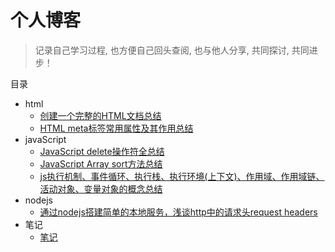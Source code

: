 # 个人博客

> 记录自己学习过程, 也方便自己回头查阅, 也与他人分享, 共同探讨, 共同进步！

目录

* html
    * [创建一个完整的HTML文档总结](https://github.com/sunzhaoye/blog/issues/1)
    * [HTML meta标签常用属性及其作用总结](https://github.com/sunzhaoye/blog/issues/2)
* javaScript
    * [JavaScript delete操作符全总结](https://github.com/sunzhaoye/blog/issues/3)
    * [JavaScript Array sort方法总结](https://github.com/sunzhaoye/blog/issues/4)
    * [js执行机制、事件循环、执行栈、执行环境(上下文)、作用域、作用域链、活动对象、变量对象的概念总结](https://github.com/sunzhaoye/blog/issues/5)
* nodejs
    * [通过nodejs搭建简单的本地服务，浅谈http中的请求头request headers](https://github.com/sunzhaoye/blog/issues/5)
* 笔记
	* [笔记](https://github.com/sunzhaoye/blog/tree/master/notes)